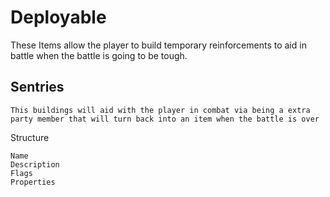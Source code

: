 # Deployable

These Items allow the player to build temporary reinforcements to aid in battle when the battle is going to be tough.

## Sentries

    This buildings will aid with the player in combat via being a extra party member that will turn back into an item when the battle is over

Structure

    Name
    Description
    Flags
    Properties
